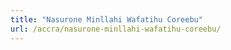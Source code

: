 ```yaml
---
title: "Nasurone Minllahi Wafatihu Coreebu"
url: /accra/nasurone-minllahi-wafatihu-coreebu/
---
```

